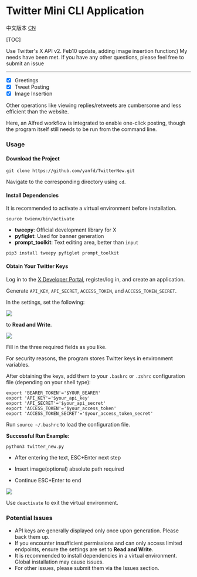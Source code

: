 # Twitter Mini CLI Application
中文版本 [CN](https://github.com/yanfd/TwitterNew/blob/main/README.md)

[TOC]



Use Twitter's X API v2.
Feb10 update, adding image insertion function:)
My needs have been met. If you have any other questions, please feel free to submit an issue

---

- [x] Greetings
- [x] Tweet Posting
- [x] Image Insertion

Other operations like viewing replies/retweets are cumbersome and less efficient than the website.

Here, an Alfred workflow is integrated to enable one-click posting, though the program itself still needs to be run from the command line.

### Usage

#### Download the Project

```
git clone https://github.com/yanfd/TwitterNew.git
```

Navigate to the corresponding directory using `cd`.

#### Install Dependencies

It is recommended to activate a virtual environment before installation.

```shell
source twienv/bin/activate
```

- **tweepy**: Official development library for X
- **pyfiglet**: Used for banner generation
- **prompt_toolkit**: Text editing area, better than `input`

```shell
pip3 install tweepy pyfiglet prompt_toolkit
```

#### Obtain Your Twitter Keys

Log in to the [X Developer Portal](https://developer.twitter.com/en/portal/projects/), register/log in, and create an application.

Generate `API_KEY`, `API_SECRET`, `ACCESS_TOKEN`, and `ACCESS_TOKEN_SECRET`.

In the settings, set the following:

![](https://p.ipic.vip/ld3oje.png)

to **Read and Write**.

![](https://p.ipic.vip/cft2y9.png)

Fill in the three required fields as you like.

For security reasons, the program stores Twitter keys in environment variables.

After obtaining the keys, add them to your `.bashrc` or `.zshrc` configuration file (depending on your shell type):

```
export 'BEARER_TOKEN'='$YOUR_BEARER'
export 'API_KEY'='$your_api_key'
export 'API_SECRET'='$your_api_secret'
export 'ACCESS_TOKEN'='$your_access_token'
export 'ACCESS_TOKEN_SECRET'='$your_access_token_secret'
```

Run `source ~/.bashrc` to load the configuration file.

**Successful Run Example:**

```
python3 twitter_new.py
```

- After entering the text, ESC+Enter next step

- Insert image(optional) absolute path required 

- Continue ESC+Enter to end

![](https://p.ipic.vip/t17eoa.png)

Use `deactivate` to exit the virtual environment.

### Potential Issues

- API keys are generally displayed only once upon generation. Please back them up.
- If you encounter insufficient permissions and can only access limited endpoints, ensure the settings are set to **Read and Write**.
- It is recommended to install dependencies in a virtual environment. Global installation may cause issues.
- For other issues, please submit them via the Issues section.